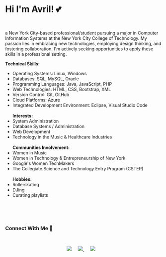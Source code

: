 
# Hi I'm Avril! 💕

<br>

a New York City-based professional/student pursuing a major in Computer Information Systems at the New York City College of Technology. My passion lies in embracing new technologies, employing design thinking, and fostering collaboration. I'm actively seeking opportunities to apply these skills in a professional setting.

**Technical Skills:**
<br>
+ Operating Systems: Linux, Windows
+ Databases: SQL, MySQL, Oracle
+ Programming Languages: Java, JavaScript, PHP
+ Web Technologies: HTML, CSS, Bootstrap, XML
+ Version Control: Git, GitHub
+ Cloud Platforms: Azure
+ Integrated Development Environment: Eclipse, Visual Studio Code
  <br>
  <br>
**Interests:**
+ System Administration
+ Database Systems / Administration
+ Web Development
+ Technology in the Music & Healthcare Industries
  <br>
  <br>
**Communities Involvement:**
+ Women in Music
+ Women in Technology & Entrepreneurship of New York
+ Google's Women TechMakers
+ The Collegiate Science and Technology Entry Program (CSTEP)
  <br>
  <br>
  **Hobbies:**
+ Rollerskating
+ DJing
+ Curating playlists


<br><br><br>

### Connect With Me 🔗
  
<br>

<p align="center">
<a href="https://www.linkedin.com/in/avrilkey/"><img src="https://img.shields.io/badge/linkedin-FC5F22?style=for-the-badge&logo=linkedin&logoColor=white" /></a>&nbsp;&nbsp;&nbsp;&nbsp;
<a href="https://twitter.com/ave_irl"><img src="https://img.shields.io/badge/Twitter-1025a1?style=for-the-badge&logo=twitter&logoColor=white" /> </a>&nbsp;&nbsp;&nbsp;&nbsp;
<a href="https://open.spotify.com/user/be2llv68ztkzjzovyy5ebl1we?si=05sXSejyQsCECUykgYLB_A"><img src="https://img.shields.io/badge/Spotify-1ED760?&style=for-the-badge&logo=spotify&logoColor=white" /></a>&nbsp;&nbsp;&nbsp;&nbsp;
  

  

  



